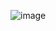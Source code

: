 ![image](https://user-images.githubusercontent.com/52594760/119303141-354d9c00-bca0-11eb-9945-9d3041d93a1b.png)
